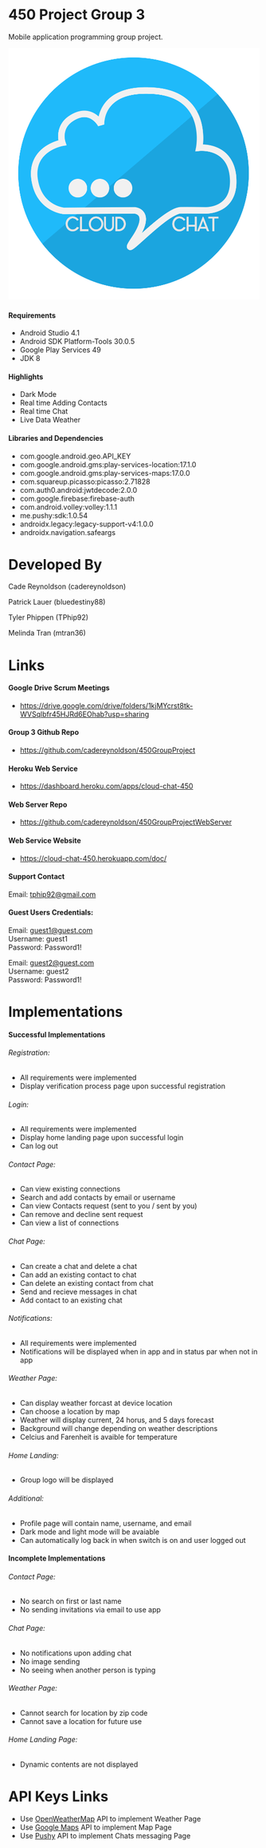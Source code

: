# 450 Project Group 3
Mobile application programming group project.

<p align="center"><img src="app/src/main/res/drawable/logo_cloud_chat.png" /></p>

#### Requirements
- Android Studio 4.1
- Android SDK Platform-Tools 30.0.5
- Google Play Services 49
- JDK 8

#### Highlights
- Dark Mode
- Real time Adding Contacts
- Real time Chat
- Live Data Weather

#### Libraries and Dependencies
- com.google.android.geo.API_KEY
- com.google.android.gms:play-services-location:17.1.0
- com.google.android.gms:play-services-maps:17.0.0
- com.squareup.picasso:picasso:2.71828
- com.auth0.android:jwtdecode:2.0.0
- com.google.firebase:firebase-auth
- com.android.volley:volley:1.1.1
- me.pushy:sdk:1.0.54
- androidx.legacy:legacy-support-v4:1.0.0
- androidx.navigation.safeargs

# Developed By
Cade Reynoldson (cadereynoldson)

Patrick Lauer (bluedestiny88)

Tyler Phippen (TPhip92)

Melinda Tran (mtran36)

# Links
#### Google Drive Scrum Meetings
- https://drive.google.com/drive/folders/1kjMYcrst8tk-WVSqlbfr45HJRd6EOhab?usp=sharing

#### Group 3 Github Repo
- https://github.com/cadereynoldson/450GroupProject

#### Heroku Web Service
- https://dashboard.heroku.com/apps/cloud-chat-450

#### Web Server Repo
- https://github.com/cadereynoldson/450GroupProjectWebServer

#### Web Service Website
- https://cloud-chat-450.herokuapp.com/doc/

#### Support Contact
Email: tphip92@gmail.com

#### Guest Users Credentials:
Email: guest1@guest.com\
Username: guest1\
Password: Password1!

Email: guest2@guest.com\
Username: guest2\
Password: Password1!

# Implementations
#### Successful Implementations
###### Registration:
- All requirements were implemented
- Display verification process page upon successful registration

###### Login:
- All requirements were implemented
- Display home landing page upon successful login
- Can log out

###### Contact Page:
- Can view existing connections
- Search and add contacts by email or username
- Can view Contacts request (sent to you / sent by you)
- Can remove and decline sent request
- Can view a list of connections

###### Chat Page:
- Can create a chat and delete a chat
- Can add an existing contact to chat
- Can delete an existing contact from chat
- Send and recieve messages in chat
- Add contact to an existing chat

###### Notifications:
- All requirements were implemented
- Notifications will be displayed when in app and in status par when not in app

###### Weather Page:
- Can display weather forcast at device location
- Can choose a location by map
- Weather will display current, 24 horus, and 5 days forecast
- Background will change depending on weather descriptions
- Celcius and Farenheit is avaible for temperature

###### Home Landing:
- Group logo will be displayed

###### Additional:
- Profile page will contain name, username, and email
- Dark mode and light mode will be avaiable 
- Can automatically log back in when switch is on and user logged out

#### Incomplete Implementations
###### Contact Page: 
- No search on first or last name
- No sending invitations via email to use app

###### Chat Page:
- No notifications upon adding chat
- No image sending
- No seeing when another person is typing

###### Weather Page:
- Cannot search for location by zip code
- Cannot save a location for future use

###### Home Landing Page:
- Dynamic contents are not displayed

# API Keys Links
- Use [OpenWeatherMap] API to implement Weather Page
- Use [Google Maps] API to implement Map Page
- Use [Pushy] API to implement Chats messaging Page

[OpenWeatherMap]: https://openweathermap.org/
[Google Maps]: https://developers.google.com/maps/documentation/android-sdk/get-api-key
[Pushy]: https://pushy.me/

